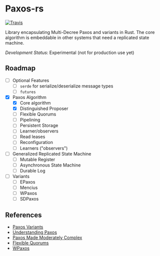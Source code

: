 # Paxos-rs 

[![Travis](https://travis-ci.org/zowens/paxos-rs.svg?branch=master)](https://travis-ci.org/zowens/paxos-rs/)

Library encapsulating Multi-Decree Paxos and variants in Rust. The core algorithm is embeddable in other systems that need a replicated state machine.

*Development Status*: Experimental (not for production use yet)

## Roadmap
- [ ] Optional Features
    - [ ] `serde` for serialize/deserialize message types
    - [ ] `futures`
- [X] Paxos Algorithm
    - [X] Core algorithm
    - [X] Distinguished Proposer
    - [ ] Flexible Quorums
    - [ ] Pipelining
    - [ ] Persistent Storage
    - [ ] Learner/observers
    - [ ] Read leases
    - [ ] Reconfiguration
    - [ ] Learners ("observers")
- [ ] Generalized Replicated State Machine
    - [ ] Mutable Register
    - [ ] Asynchronous State Machine
    - [ ] Durable Log
- [ ] Variants
    - [ ] EPaxos
    - [ ] Mencius
    - [ ] WPaxos
    - [ ] SDPaxos

## References
* [Paxos Variants](http://paxos.systems/variants.html#mencius)
* [Understanding Paxos](https://understandingpaxos.wordpress.com/)
* [Paxos Made Moderately Complex](http://paxos.systems/)
* [Flexible Quorums](https://fpaxos.github.io/)
* [WPaxos](https://muratbuffalo.blogspot.com/2017/12/wpaxos-wide-area-network-paxos-protocol.html)
